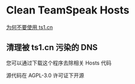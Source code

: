 # Clean TeamSpeak Hosts

[为何不要使用 ts1.cn](https://ts.wevg.org/why-not-ts1-cn/)

## 清理被 ts1.cn 污染的 DNS
您可以通过下载这个程序去除相关 Hosts 代码

源代码在 AGPL-3.0 许可证下开源
